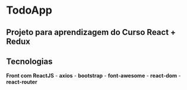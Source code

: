 # TodoApp
## Projeto para aprendizagem do Curso React + Redux

## Tecnologias

**Front com ReactJS**
    - **axios**
    - **bootstrap**
    - **font-awesome**
    - **react-dom**
    - **react-router**
